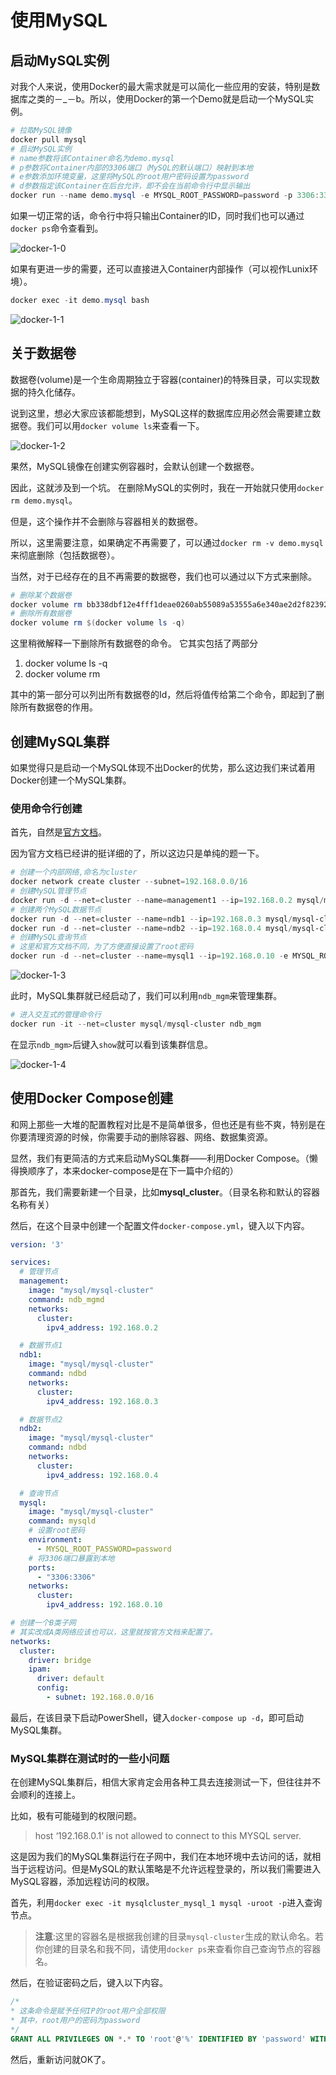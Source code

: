 # 使用MySQL

## 启动MySQL实例

对我个人来说，使用Docker的最大需求就是可以简化一些应用的安装，特别是数据库之类的－_－b。所以，使用Docker的第一个Demo就是启动一个MySQL实例。

```powershell
# 拉取MySQL镜像
docker pull mysql
# 启动MySQL实例
# name参数将该Container命名为demo.mysql
# p参数将Container内部的3306端口（MySQL的默认端口）映射到本地
# e参数添加环境变量，这里将MySQL的root用户密码设置为password
# d参数指定该Container在后台允许，即不会在当前命令行中显示输出
docker run --name demo.mysql -e MYSQL_ROOT_PASSWORD=password -p 3306:3306 -d mysql
```

如果一切正常的话，命令行中将只输出Container的ID，同时我们也可以通过`docker ps`命令查看到。

![docker-1-0](../Images/docker-1-0.png)

如果有更进一步的需要，还可以直接进入Container内部操作（可以视作Lunix环境）。

```powershell
docker exec -it demo.mysql bash
```

![docker-1-1](../Images/docker-1-1.png)

## 关于数据卷

数据卷(volume)是一个生命周期独立于容器(container)的特殊目录，可以实现数据的持久化储存。

说到这里，想必大家应该都能想到，MySQL这样的数据库应用必然会需要建立数据卷。我们可以用`docker volume ls`来查看一下。

![docker-1-2](../Images/docker-1-2.png)

果然，MySQL镜像在创建实例容器时，会默认创建一个数据卷。

因此，这就涉及到一个坑。
在删除MySQL的实例时，我在一开始就只使用`docker rm demo.mysql`。

但是，这个操作并不会删除与容器相关的数据卷。

所以，这里需要注意，如果确定不再需要了，可以通过`docker rm -v demo.mysql`来彻底删除（包括数据卷）。

当然，对于已经存在的且不再需要的数据卷，我们也可以通过以下方式来删除。

```powershell
# 删除某个数据卷
docker volume rm bb338dbf12e4fff1deae0260ab55089a53555a6e340ae2d2f823920e7be3d725a
# 删除所有数据卷
docker volume rm $(docker volume ls -q)
```

这里稍微解释一下删除所有数据卷的命令。
它其实包括了两部分

1. docker volume ls -q
2. docker volume rm

其中的第一部分可以列出所有数据卷的Id，然后将值传给第二个命令，即起到了删除所有数据卷的作用。

## 创建MySQL集群

如果觉得只是启动一个MySQL体现不出Docker的优势，那么这边我们来试着用Docker创建一个MySQL集群。

### 使用命令行创建

首先，自然是[官方文档](https://hub.docker.com/r/mysql/mysql-cluster/)。

因为官方文档已经讲的挺详细的了，所以这边只是单纯的题一下。

```PowerShell
# 创建一个内部网络,命名为cluster
docker network create cluster --subnet=192.168.0.0/16
# 创建MySQL管理节点
docker run -d --net=cluster --name=management1 --ip=192.168.0.2 mysql/mysql-cluster ndb_mgmd
# 创建两个MySQL数据节点
docker run -d --net=cluster --name=ndb1 --ip=192.168.0.3 mysql/mysql-cluster ndbd
docker run -d --net=cluster --name=ndb2 --ip=192.168.0.4 mysql/mysql-cluster ndbd
# 创建MySQL查询节点
# 这里和官方文档不同，为了方便直接设置了root密码
docker run -d --net=cluster --name=mysql1 --ip=192.168.0.10 -e MYSQL_ROOT_PASSWORD=password mysql/mysql-cluster mysqld
```

![docker-1-3](../Images/docker-1-3.png)

此时，MySQL集群就已经启动了，我们可以利用`ndb_mgm`来管理集群。

```PowerShell
# 进入交互式的管理命令行
docker run -it --net=cluster mysql/mysql-cluster ndb_mgm
```

在显示`ndb_mgm>`后键入`show`就可以看到该集群信息。

![docker-1-4](../Images/docker-1-4.png)

## 使用Docker Compose创建

和网上那些一大堆的配置教程对比是不是简单很多，但也还是有些不爽，特别是在你要清理资源的时候，你需要手动的删除容器、网络、数据集资源。

显然，我们有更简洁的方式来启动MySQL集群——利用Docker Compose。（懒得换顺序了，本来docker-compose是在下一篇中介绍的）

那首先，我们需要新建一个目录，比如**mysql_cluster**。（目录名称和默认的容器名称有关）

然后，在这个目录中创建一个配置文件`docker-compose.yml`，键入以下内容。

```yml
version: '3'

services:
  # 管理节点
  management:
    image: "mysql/mysql-cluster"
    command: ndb_mgmd
    networks:
      cluster:
        ipv4_address: 192.168.0.2

  # 数据节点1
  ndb1:
    image: "mysql/mysql-cluster"
    command: ndbd
    networks:
      cluster:
        ipv4_address: 192.168.0.3

  # 数据节点2
  ndb2:
    image: "mysql/mysql-cluster"
    command: ndbd
    networks:
      cluster:
        ipv4_address: 192.168.0.4

  # 查询节点
  mysql:
    image: "mysql/mysql-cluster"
    command: mysqld
    # 设置root密码
    environment:
      - MYSQL_ROOT_PASSWORD=password
    # 将3306端口暴露到本地
    ports:
      - "3306:3306"
    networks:
      cluster:
        ipv4_address: 192.168.0.10

# 创建一个B类子网
# 其实改成A类网络应该也可以，这里就按官方文档来配置了。
networks:
  cluster:
    driver: bridge
    ipam:
      driver: default
      config:
        - subnet: 192.168.0.0/16
```

最后，在该目录下启动PowerShell，键入`docker-compose up -d`，即可启动MySQL集群。

### MySQL集群在测试时的一些小问题

在创建MySQL集群后，相信大家肯定会用各种工具去连接测试一下，但往往并不会顺利的连接上。

比如，极有可能碰到的权限问题。
> host ‘192.168.0.1’ is not allowed to connect to this MYSQL server.

这是因为我们的MySQL集群运行在子网中，我们在本地环境中去访问的话，就相当于远程访问。但是MySQL的默认策略是不允许远程登录的，所以我们需要进入MySQL容器，添加远程访问的权限。

首先，利用`docker exec -it mysqlcluster_mysql_1 mysql -uroot -p`进入查询节点。

> **注意**:这里的容器名是根据我创建的目录`mysql-cluster`生成的默认命名。若你创建的目录名和我不同，请使用`docker ps`来查看你自己查询节点的容器名。

然后，在验证密码之后，键入以下内容。

```sql
/*
* 这条命令是赋予任何IP的root用户全部权限
* 其中，root用户的密码为password
*/
GRANT ALL PRIVILEGES ON *.* TO 'root'@'%' IDENTIFIED BY 'password' WITH GRANT OPTION;
```

然后，重新访问就OK了。